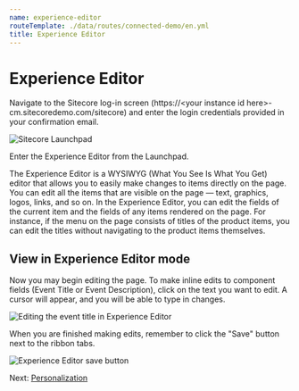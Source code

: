 ```yaml
---
name: experience-editor
routeTemplate: ./data/routes/connected-demo/en.yml
title: Experience Editor
---
```


# Experience Editor

Navigate to the Sitecore log-in screen (https://&lt;your instance id here&gt;-cm.sitecoredemo.com/sitecore) and enter the login credentials provided in your confirmation email.

<p>
  <div class="row">
    <div class="col-md-6">
      <p><img src="/assets/img/ExperienceEditor1.jpg" alt="Sitecore Launchpad" /></p>
    </div>
    <div class="col-md-6">
      <p>Enter the Experience Editor from the Launchpad.</p>
      <p>The Experience Editor is a WYSIWYG (What You See Is What You Get) editor that allows you to easily make changes to items directly on the page. You can edit all the items that are visible on the page — text, graphics, logos, links, and so on. In the Experience Editor, you can edit the fields of the current item and the fields of any items rendered on the page. For instance, if the menu on the page consists of titles of the product items, you can edit the titles without navigating to the product items themselves.</p>
    </div>
  </div>
</p>

## View in Experience Editor mode

Now you may begin editing the page. To make inline edits to component fields (Event Title or Event Description), click on the text you want to edit. A cursor will appear, and you will be able to type in changes.

![Editing the event title in Experience Editor](/assets/img/ExperienceEditor2.png)

When you are finished making edits, remember to click the "Save" button next to the ribbon tabs.

![Experience Editor save button](/assets/img/ExperienceEditor3.png)

Next: [Personalization](/connected-demo/explore-sitecore/personalization-in-experience-editor)
